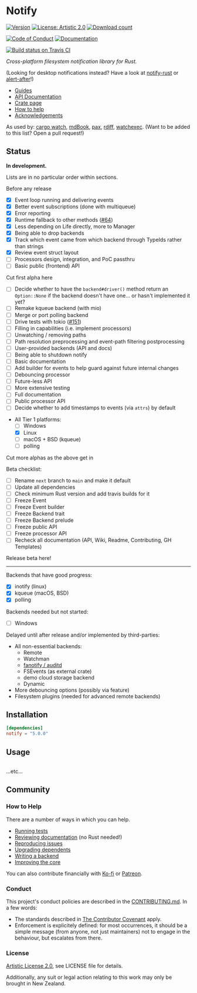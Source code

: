 # Notify

[![Version](https://flat.badgen.net/crates/v/notify)][crate]
[![License: Artistic 2.0](https://flat.badgen.net/badge/license/Artistic%202.0/purple)][artistic]
[![Download count](https://flat.badgen.net/crates/d/notify)][crate]

[![Code of Conduct](https://flat.badgen.net/badge/contributor/covenant/5e0d73)](#conduct)
[![Documentation](https://flat.badgen.net/badge/documentation/docs.rs/df3600)][docs]

[![Build status on Travis CI](https://flat.badgen.net/travis/passcod/notify/next)][build]

_Cross-platform filesystem notification library for Rust._

(Looking for desktop notifications instead? Have a look at [notify-rust] or
[alert-after]!)

- [Guides](https://github.com/passcod/notify/wiki/Guides)
- [API Documentation][docs]
- [Crate page][crate]
- [How to help](#how-to-help)
- [Acknowledgements](./ACKNOWLEDGEMENTS.md)

As used by: [cargo watch], [mdBook], [pax], [rdiff], [watchexec].
(Want to be added to this list? Open a pull request!)

[alert-after]: https://github.com/frewsxcv/alert-after
[build]: https://travis-ci.org/passcod/notify
[cargo watch]: https://github.com/passcod/cargo-watch
[artistic]: ./LICENSE
[crate]: https://crates.io/crates/notify
[docs]: https://docs.rs/notify
[mdBook]: https://github.com/rust-lang-nursery/mdBook
[notify-rust]: https://github.com/hoodie/notify-rust
[pax]: https://pax.js.org/
[rdiff]: https://github.com/dyule/rdiff
[watchexec]: https://github.com/mattgreen/watchexec


## Status

**In development.**

Lists are in no particular order within sections.

Before any release

- [x] Event loop running and delivering events
- [x] Better event subscriptions (done with multiqueue)
- [x] Error reporting
- [x] Runtime fallback to other methods ([#64](https://github.com/passcod/notify/issues/64))
- [x] Less depending on Life directly, more to Manager
- [x] Being able to drop backends
- [x] Track which event came from which backend through TypeIds rather than strings
- [x] Review event struct layout
- [ ] Processors design, integration, and PoC passthru
- [ ] Basic public (frontend) API

Cut first alpha here

- [ ] Decide whether to have the `backend#driver()` method return an `Option::None` if the backend doesn't have one... or hasn't implemented it yet?
- [ ] Remake kqueue backend (with mio)
- [ ] Merge or port polling backend
- [ ] Drive tests with tokio ([#151](https://github.com/passcod/notify/issues/151))
- [ ] Filling in capabilities (i.e. implement processors)
- [ ] Unwatching / removing paths
- [ ] Path resolution preprocessing and event-path filtering postprocessing
- [ ] User-provided backends (API and docs)
- [ ] Being able to shutdown notify
- [ ] Basic documentation
- [ ] Add builder for events to help guard against future internal changes
- [ ] Debouncing processor
- [ ] Future-less API
- [ ] More extensive testing
- [ ] Full documentation
- [ ] Public processor API
- [ ] Decide whether to add timestamps to events (via `attrs`) by default
- All Tier 1 platforms:
  - [ ] Windows
  - [x] Linux
  - [ ] macOS + BSD (kqueue)
  - [ ] polling

Cut more alphas as the above get in

Beta checklist:

- [ ] Rename `next` branch to `main` and make it default
- [ ] Update all dependencies
- [ ] Check minimum Rust version and add travis builds for it
- [ ] Freeze Event
- [ ] Freeze Event builder
- [ ] Freeze Backend trait
- [ ] Freeze Backend prelude
- [ ] Freeze public API
- [ ] Freeze processor API
- [ ] Recheck all documentation (API, Wiki, Readme, Contributing, GH Templates)

Release beta here!

--------------------------------------------------

Backends that have good progress:

- [x] inotify (linux)
- [x] kqueue (macOS, BSD)
- [x] polling

Backends needed but not started:

- [ ] Windows

Delayed until after release and/or implemented by third-parties:

- All non-essential backends:
  - Remote
  - Watchman
  - [fanotify / auditd](https://github.com/passcod/notify/issues/161)
  - FSEvents (as external crate)
  - demo cloud storage backend
  - Dynamic
- More debouncing options (possibly via feature)
- Filesystem plugins (needed for advanced remote backends)

## Installation

```toml
[dependencies]
notify = "5.0.0"
```

## Usage

```rust
```

...etc...

## Community

### How to Help

There are a number of ways in which you can help.

- [Running tests](CONTRIBUTING.md#running-tests)
- [Reviewing documentation](CONTRIBUTING.md#reviewing-documentation) (no Rust needed!)
- [Reproducing issues](CONTRIBUTING.md#reproducing-issues)
- [Upgrading dependents](CONTRIBUTING.md#upgrading-dependents)
- [Writing a backend](CONTRIBUTING.md#writing-a-backend)
- [Improving the core](CONTRIBUTING.md#improving-the-core)

You can also contribute financially with [Ko-fi] or [Patreon].

[Ko-fi]: https://ko-fi.com/passcod
[Patreon]: https://www.patreon.com/passcod

### Conduct

This project's conduct policies are described in the
[CONTRIBUTING.md](CONTRIBUTING.md#conduct). In a few words:

- The standards described in [The Contributor Covenant] apply.
- Enforcement is explicitely defined: for most occurrences, it should be a
  simple message (from anyone, not just maintainers) not to engage in the
  behaviour, but escalates from there.

[The Contributor Covenant]: https://www.contributor-covenant.org/version/1/4/code-of-conduct

### License

[Artistic License 2.0](./LICENSE), see LICENSE file for details.

Additionally, any suit or legal action relating to this work may only be
brought in New Zealand.
